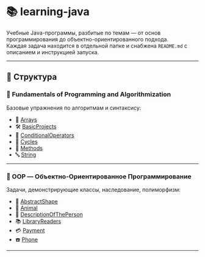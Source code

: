 # 📚 learning-java

Учебные Java-программы, разбитые по темам — от основ программирования до объектно-ориентированного подхода.  
Каждая задача находится в отдельной папке и снабжена `README.md` с описанием и инструкцией запуска.

---

## 📁 Структура

### 🧠 Fundamentals of Programming and Algorithmization

Базовые упражнения по алгоритмам и синтаксису:

- 🔢 [Arrays](./Fundamentals%20of%20programming%20and%20algorithmization/Arrays)
- 🛠 [BasicProjects](./Fundamentals%20of%20programming%20and%20algorithmization/BasicProjects)
- 🔀 [ConditionalOperators](./Fundamentals%20of%20programming%20and%20algorithmization/ConditionalOperators)
- 🔁 [Cycles](./Fundamentals%20of%20programming%20and%20algorithmization/Cycles)
- 🧩 [Methods](./Fundamentals%20of%20programming%20and%20algorithmization/Methods)
- 🔤 [String](./Fundamentals%20of%20programming%20and%20algorithmization/String)

---

### 🧱 OOP — Объектно-Ориентированное Программирование

Задачи, демонстрирующие классы, наследование, полиморфизм:

- 🔷 [AbstractShape](./OOP/AbstractShape)
- 🐾 [Animal](./OOP/Animal)
- 👤 [DescriptionOfThePerson](./OOP/DescriptionOfThePerson)
- 📚 [LibraryReaders](./OOP/LibraryReaders)
- 💳 [Payment](./OOP/Payment)
- ☎️ [Phone](./OOP/Phone)

---